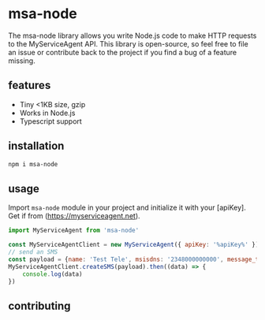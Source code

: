# msa-node 
The msa-node library allows you write Node.js code to make HTTP requests to the MyServiceAgent API. This library is open-source, so feel free to file an issue or contribute back to the project if you find a bug of a feature missing.


## features
- Tiny <1KB size, gzip
- Works in Node.js
- Typescript support

## installation

```bash
npm i msa-node
```

## usage

Import `msa-node` module in your project and initialize it with your [apiKey]. Get if from (https://myserviceagent.net).

```js
import MyServiceAgent from 'msa-node'

const MyServiceAgentClient = new MyServiceAgent({ apiKey: '%apiKey%' })
// send an SMS
const payload = {name: 'Test Tele', msisdns: '2348000000000', message_text: 'Hello world!'}
MyServiceAgentClient.createSMS(payload).then((data) => {
    console.log(data)
})

```

## contributing
